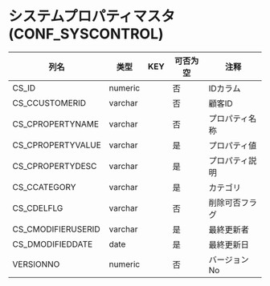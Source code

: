 # システムプロパティマスタ(CONF_SYSCONTROL)
| 列名   | 类型   | KEY  | 可否为空 | 注释   |
| ---- | ---- | ---- | ---- | ---- |
|CS_ID|numeric||否|IDカラム|
|CS_CCUSTOMERID|varchar||否|顧客ID|
|CS_CPROPERTYNAME|varchar||否|プロパティ名称|
|CS_CPROPERTYVALUE|varchar||是|プロパティ値|
|CS_CPROPERTYDESC|varchar||是|プロパティ説明|
|CS_CCATEGORY|varchar||是|カテゴリ|
|CS_CDELFLG|varchar||否|削除可否フラグ|
|CS_CMODIFIERUSERID|varchar||是|最終更新者|
|CS_DMODIFIEDDATE|date||是|最終更新日|
|VERSIONNO|numeric||否|バージョンNo|
